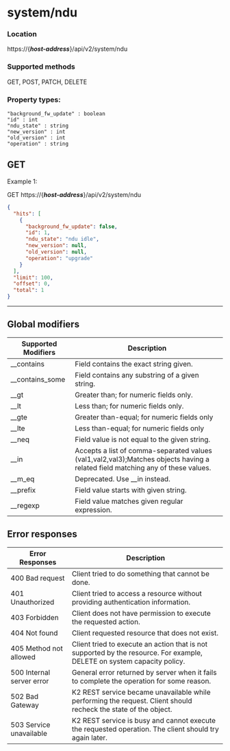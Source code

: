 # system/ndu

### Location
https://{***host-address***}/api/v2/system/ndu

### Supported methods
GET, POST, PATCH, DELETE


### Property types:
 ```text
"background_fw_update" : boolean
"id" : int
"ndu_state" : string
"new_version" : int
"old_version" : int
"operation" : string
 ```

## GET

Example 1:

GET https://{***host-address***}/api/v2/system/ndu
```json
{
  "hits": [
    {
      "background_fw_update": false,
      "id": 1,
      "ndu_state": "ndu idle",
      "new_version": null,
      "old_version": null,
      "operation": "upgrade"
    }
  ],
  "limit": 100,
  "offset": 0,
  "total": 1
}
```

---

## Global modifiers
| Supported Modifiers	| Description|
|-----------------------|------------|
|__contains	|Field contains the exact string given.|
|__contains_some	|Field contains any substring of a given string.|
|__gt	|Greater than; for numeric fields only.|
|__lt	|Less than; for numeric fields only.|
|__gte	|Greater than-equal; for numeric fields only|
|__lte	|Less than-equal; for numeric fields only|
|__neq	|Field value is not equal to the given string.|
|__in	|Accepts a list of comma-separated values (val1,val2,val3);Matches objects having a related field matching any of these values.|
|__m_eq	|Deprecated. Use __in instead.|
|__prefix	|Field value starts with given string.|
|__regexp	|Field value matches given regular expression.|

## Error responses

| Error Responses	| Description |
|-------------------|-------------|
|400 Bad request	|Client tried to do something that cannot be done.
|401 Unauthorized	|Client tried to access a resource without providing authentication information.
|403 Forbidden	|Client does not have permission to execute the requested action.
|404 Not found	|Client requested resource that does not exist.
|405 Method not allowed	|Client tried to execute an action that is not supported by the resource. For example, DELETE on system capacity policy.
|500 Internal server error	|General error returned by server when it fails to complete the operation for some reason.
|502 Bad Gateway	|K2 REST service became unavailable while performing the request. Client should recheck the state of the object.
|503 Service unavailable	|K2 REST service is busy and cannot execute the requested operation. The client should try again later.
